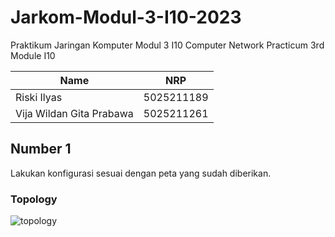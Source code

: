 # Jarkom-Modul-3-I10-2023

Praktikum Jaringan Komputer Modul 3 I10
Computer Network Practicum 3rd Module I10

| Name                        | NRP        |
|-----------------------------|------------|
|Riski Ilyas                  | 5025211189 |
|Vija Wildan Gita Prabawa     | 5025211261 |

## Number 1
Lakukan konfigurasi sesuai dengan peta yang sudah diberikan.

### Topology
![topology](https://media.discordapp.net/attachments/919468862725046322/1175793363295932416/image.png?ex=656c85e6&is=655a10e6&hm=5de6b7b5c44229befe4c01d825434e343bffd321acad019298bb9424184d278c&=&width=956&height=702)
